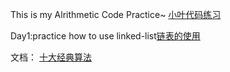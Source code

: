 This is my Alrithmetic Code Practice~
<a href="https://github.com/xiaoyefly/ArithmeticCode/tree/main/Arithmetic/Code/Practice">小叶代码练习</a>

Day1:practice how to use linked-list<a href="https://github.com/xiaoyefly/ArithmeticCode/blob/main/Arithmetic/Code/Practice/Day1.cs">链表的使用</a>

文档：
<a href="https://github.com/xiaoyefly/ArithmeticCode/blob/main/docs/经典的十大算法题.md">十大经典算法</a>
